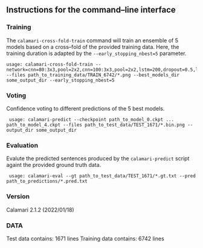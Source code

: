 ## Instructions for the command–line interface

### Training 
The `calamari-cross-fold-train` command will train an ensemble of 5 models based on a cross–fold of the provided training data. Here, the training duration is adapted by the `--early_stopping_nbest=5` parameter.

	usage: calamari-cross-fold-train --network=cnn=80:3x3,pool=2x2,cnn=100:3x3,pool=2x2,lstm=200,dropout=0.5,lstm=200,dropout=0.5 --files path_to_training_data/TRAIN_6742/*.png --best_models_dir some_output_dir --early_stopping_nbest=5 
### Voting
Confidence voting to different predictions of the 5 best models.
  
 	 usage: calamari-predict --checkpoint path_to_model_0.ckpt ... path_to_model_4.ckpt --files path_to_test_data/TEST_1671/*.bin.png --output_dir some_output_dir
### Evaluation
Evalute the predicted sentences produced by the `calamari-predict` script againt the provided ground truth data.

	 usage: calamari-eval --gt path_to_test_data/TEST_1671/*.gt.txt --pred path_to_predictions/*.pred.txt

### Version 
Calamari 2.1.2 (2022/01/18)

### DATA 
Test data contains: 1671 lines 
Training data contains: 6742 lines 

 
